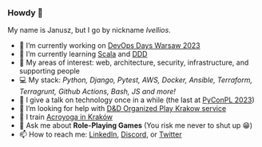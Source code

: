 ### Howdy 👋

My name is Janusz, but I go by nickname _Ivellios_.

- 🔭 I’m currently working on [DevOps Days Warsaw 2023](https://devopsdays.org/events/2023-warsaw/)
- 🌱 I’m currently learning [Scala](https://www.scala-lang.org/) and [DDD](https://en.wikipedia.org/wiki/Domain-driven_design)
- 💪 My areas of interest: web, architecture, security, infrastructure, and supporting people
- 💻 My stack: _Python, Django, Pytest, AWS, Docker, Ansible, Terraform, Terragrunt, Github Actions, Bash, JS and more!_
- 🎤 I give a talk on technology once in a while (the last at [PyConPL 2023](https://pl.pycon.org/2023/agenda/))
- 🤔 I’m looking for help with [D&D Organized Play Krakow service](https://github.com/dnd-al-krk/)
- 🤸 I train [Acroyoga in Kraków](https://www.facebook.com/groups/239468339510760)
- 💬 Ask me about **Role-Playing Games** (You risk me never to shut up 😁)
- 📫 How to reach me: [LinkedIn](https://www.linkedin.com/in/jakamienski/), [Discord](https://discordapp.com/users/305767281470734337), or [Twitter](https://x.com/jkamienski) 

<!--
**ivellios/ivellios** is a ✨ _special_ ✨ repository because its `README.md` (this file) appears on your GitHub profile.

Here are some ideas to get you started:

- 🔭 I’m currently working on ...
- 🌱 I’m currently learning ...
- 👯 I’m looking to collaborate on ...
- 🤔 I’m looking for help with ...
- 💬 Ask me about ...
- 📫 How to reach me: ...
- 😄 Pronouns: ...
- ⚡ Fun fact: ...
-->
